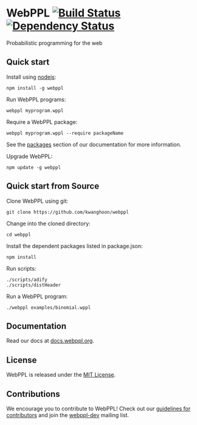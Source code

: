 WebPPL [![Build Status](https://travis-ci.org/probmods/webppl.svg?branch=dev)](https://travis-ci.org/probmods/webppl) [![Dependency Status](https://david-dm.org/probmods/webppl.svg)](https://david-dm.org/probmods/webppl)
======

Probabilistic programming for the web

## Quick start

Install using [nodejs](http://nodejs.org):

    npm install -g webppl

Run WebPPL programs:

    webppl myprogram.wppl

Require a WebPPL package:

    webppl myprogram.wppl --require packageName

See the [packages](http://docs.webppl.org/en/master/packages.html#packages) section of our documentation for more information.

Upgrade WebPPL:

    npm update -g webppl

## Quick start from Source

Clone WebPPL using git:

    git clone https://github.com/kwanghoon/webppl

Change into the cloned directory:

    cd webppl

Install the dependent packages listed in package.json:

    npm install

Run scripts:

    ./scripts/adify
    ./scripts/distHeader

Run a WebPPL program:

    ./webppl examples/binomial.wppl


## Documentation

Read our docs at [docs.webppl.org](http://docs.webppl.org/).

## License

WebPPL is released under the [MIT License](LICENSE.md).

## Contributions

We encourage you to contribute to WebPPL! Check out our [guidelines for contributors](CONTRIBUTING.md) and join the [webppl-dev](https://groups.google.com/forum/#!forum/webppl-dev) mailing list.
